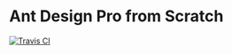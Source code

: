 # Ant Design Pro from Scratch

[![Travis CI][travis-image]][travis-url]

[travis-image]: https://travis-ci.com/foomango/ant-design-pro-from-scratch.svg?style=flat-square

[travis-url]: https://travis-ci.com/foomango/ant-design-pro-from-scratch